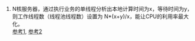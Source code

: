 1. N核服务器，通过执行业务的单线程分析出本地计算时间为x，等待时间为y，则工作线程数（线程池线程数）设置为 N*(x+y)/x，能让CPU的利用率最大化。    
[参考1](https://edagarli.gitbooks.io/java-route/content/ru_he_he_li_di_gu_suan_xian_cheng_chi_da_xiao_ff1f.html), [参考2](http://ifeve.com/how-to-calculate-threadpool-size/)    
